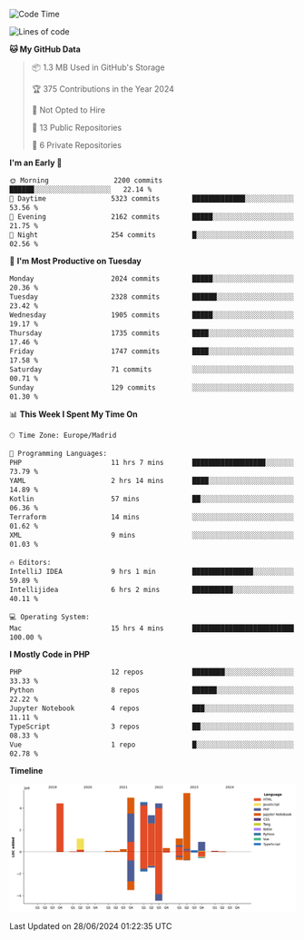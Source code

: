 <!--START_SECTION:waka-->
![Code Time](http://img.shields.io/badge/Code%20Time-229%20hrs%2021%20mins-blue)

![Lines of code](https://img.shields.io/badge/From%20Hello%20World%20I%27ve%20Written-31.4%20million%20lines%20of%20code-blue)

**🐱 My GitHub Data** 

> 📦 1.3 MB Used in GitHub's Storage 
 > 
> 🏆 375 Contributions in the Year 2024
 > 
> 🚫 Not Opted to Hire
 > 
> 📜 13 Public Repositories 
 > 
> 🔑 6 Private Repositories 
 > 
**I'm an Early 🐤** 

```text
🌞 Morning                2200 commits        ██████░░░░░░░░░░░░░░░░░░░   22.14 % 
🌆 Daytime                5323 commits        █████████████░░░░░░░░░░░░   53.56 % 
🌃 Evening                2162 commits        █████░░░░░░░░░░░░░░░░░░░░   21.75 % 
🌙 Night                  254 commits         █░░░░░░░░░░░░░░░░░░░░░░░░   02.56 % 
```
📅 **I'm Most Productive on Tuesday** 

```text
Monday                   2024 commits        █████░░░░░░░░░░░░░░░░░░░░   20.36 % 
Tuesday                  2328 commits        ██████░░░░░░░░░░░░░░░░░░░   23.42 % 
Wednesday                1905 commits        █████░░░░░░░░░░░░░░░░░░░░   19.17 % 
Thursday                 1735 commits        ████░░░░░░░░░░░░░░░░░░░░░   17.46 % 
Friday                   1747 commits        ████░░░░░░░░░░░░░░░░░░░░░   17.58 % 
Saturday                 71 commits          ░░░░░░░░░░░░░░░░░░░░░░░░░   00.71 % 
Sunday                   129 commits         ░░░░░░░░░░░░░░░░░░░░░░░░░   01.30 % 
```


📊 **This Week I Spent My Time On** 

```text
🕑︎ Time Zone: Europe/Madrid

💬 Programming Languages: 
PHP                      11 hrs 7 mins       ██████████████████░░░░░░░   73.79 % 
YAML                     2 hrs 14 mins       ████░░░░░░░░░░░░░░░░░░░░░   14.89 % 
Kotlin                   57 mins             ██░░░░░░░░░░░░░░░░░░░░░░░   06.36 % 
Terraform                14 mins             ░░░░░░░░░░░░░░░░░░░░░░░░░   01.62 % 
XML                      9 mins              ░░░░░░░░░░░░░░░░░░░░░░░░░   01.03 % 

🔥 Editors: 
IntelliJ IDEA            9 hrs 1 min         ███████████████░░░░░░░░░░   59.89 % 
Intellijidea             6 hrs 2 mins        ██████████░░░░░░░░░░░░░░░   40.11 % 

💻 Operating System: 
Mac                      15 hrs 4 mins       █████████████████████████   100.00 % 
```

**I Mostly Code in PHP** 

```text
PHP                      12 repos            ████████░░░░░░░░░░░░░░░░░   33.33 % 
Python                   8 repos             ██████░░░░░░░░░░░░░░░░░░░   22.22 % 
Jupyter Notebook         4 repos             ███░░░░░░░░░░░░░░░░░░░░░░   11.11 % 
TypeScript               3 repos             ██░░░░░░░░░░░░░░░░░░░░░░░   08.33 % 
Vue                      1 repo              █░░░░░░░░░░░░░░░░░░░░░░░░   02.78 % 
```



**Timeline**

![Lines of Code chart](https://raw.githubusercontent.com/danisoronellas/danisoronellas/main/assets/bar_graph.png)


 Last Updated on 28/06/2024 01:22:35 UTC
<!--END_SECTION:waka-->
